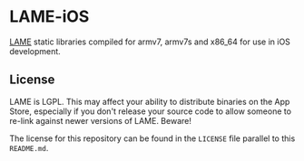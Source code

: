# LAME-iOS

[LAME](http://lame.sourceforge.net) static libraries compiled for armv7, armv7s and x86_64 for use in iOS development.

## License

LAME is LGPL. This may affect your ability to distribute binaries on the App Store, especially if you don't release your source code to allow someone to re-link against newer versions of LAME. Beware!

The license for this repository can be found in the `LICENSE` file parallel to this `README.md`.
